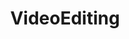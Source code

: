---
title: VideoEditing
crosslinks:
- youtubefactsbot
- youtubot
- editors
- buildapcvideoediting
- u_imguralbumbot
- SuggestALaptop
- livven
- videography
- pcmasterrace
- Filmmakers
- Cinemagraphs
- videos
- buildapc
- Twitch
- AfterEffects
- apple
- anti_gif_bot
- buildapcsales
- Overwatch
- technology
---